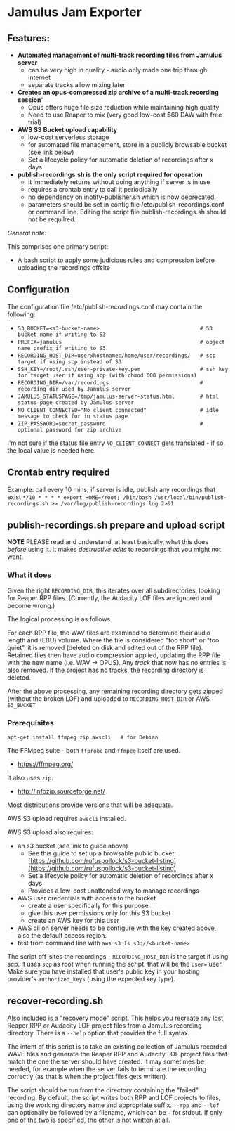 # Jamulus Jam Exporter

## Features:

- **Automated management of multi-track recording files from Jamulus server**
    - can be very high in quality - audio only made one trip through internet
    - separate tracks allow mixing later
- **Creates an opus-compressed zip archive of a multi-track recording session**"
    - Opus offers huge file size reduction while maintaining high quality
    - Need to use Reaper to mix (very good low-cost $60 DAW with free trial)
- **AWS S3 Bucket upload capability**
    - low-cost serverless storage
    - for automated file management, store in a publicly browsable bucket (see link below)
    - Set a lifecycle policy for automatic deletion of recordings after x days
- **publish-recordings.sh is the only script required for operation**
    - it immediately returns without doing anything if server is in use
    - requires a crontab entry to call it periodically
    - no dependency on inotify-publisher.sh which is now deprecated.
    - parameters should be set in config file /etc/publish-recordings.conf or command line.  Editing the script file publish-recordings.sh should not be requilred.

_General note:_

This comprises one primary script:
* A bash script to apply some judicious rules and compression before uploading the recordings offsite

## Configuration
The configuration file /etc/publish-recordings.conf may contain the following:
* `S3_BUCKET=<s3-bucket-name>                                # S3 bucket name if writing to S3`
* `PREFIX=jamulus                                            # object name prefix if writing to S3`
* `RECORDING_HOST_DIR=user@hostname:/home/user/recordings/   # scp target if using scp instead of S3`
* `SSH_KEY=/root/.ssh/user-private-key.pem                   # ssh key for target user if using scp (with chmod 600 permissions)`
* `RECORDING_DIR=/var/recordings                             # recording dir used by Jamulus server`
* `JAMULUS_STATUSPAGE=/tmp/jamulus-server-status.html        # html status page created by Jamulus server`
* `NO_CLIENT_CONNECTED="No client connected"                 # idle message to check for in status page`
* `ZIP_PASSWORD=secret_password                              # optional password for zip archive`

I'm not sure if the status file entry `NO_CLIENT_CONNECT` gets translated - if so, the local value is needed here.

## Crontab entry required
Example: call every 10 mins; if server is idle, publish any recordings that exist
`*/10 * * * * export HOME=/root; /bin/bash /usr/local/bin/publish-recordings.sh >> /var/log/publish-recordings.log 2>&1`


## publish-recordings.sh prepare and upload script
**NOTE** PLEASE read and understand, at least basically, what this does _before_ using it.  It makes _destructive edits_
to recordings that you might not want.

### What it does
Given the right `RECORDING_DIR`, this iterates over all subdirectories, looking for Reaper RPP files.
(Currently, the Audacity LOF files are ignored and become wrong.)

The logical processing is as follows.

For each RPP file, the WAV files are examined to determine their audio length and (EBU) volume.  Where the file
is considered "too short" or "too quiet", it is removed (deleted on disk and edited out of the RPP file).
Retained files then have audio compression applied, updating the RPP file with the new name (i.e. WAV -> OPUS).
Any _track_ that now has no entries is also removed.  If the project has no tracks, the recording directory is deleted.

After the above processing, any remaining recording directory gets zipped (without the broken LOF)
and uploaded to `RECORDING_HOST_DIR` or AWS `S3_BUCKET`

### Prerequisites

`apt-get install ffmpeg zip awscli   # for Debian`

The FFMpeg suite - both `ffprobe` and `ffmpeg` itself are used.
* https://ffmpeg.org/

It also uses `zip`.
* http://infozip.sourceforge.net/

Most distributions provide versions that will be adequate.

AWS S3 upload requires `awscli` installed.

AWS S3 upload also requires:
- an s3 bucket (see link to guide above)
    - See this guide to set up a browsable public bucket: [https://github.com/rufuspollock/s3-bucket-listing](https://github.com/rufuspollock/s3-bucket-listing)
    - Set a lifecycle policy for automatic deletion of recordings after x days
    - Provides a low-cost unattended way to manage recordings
- AWS user credentials with access to the bucket
    - create a user specifically for this purpose
    - give this user permissions only for this S3 bucket
    - create an AWS key for this user
- AWS cli on server needs to be configure with the key created above, also the default access region.
- test from command line with `aws s3 ls s3://<bucket-name>`

The script off-sites the recordings - `RECORDING_HOST_DIR` is the target if using scp.  It uses `scp` as root when running the script.
 that will be the `User=` user.  Make sure you have installed
that user's public key in your hosting provider's `authorized_keys` (using the expected key type).


## recover-recording.sh
Also included is a "recovery mode" script.  This helps you recreate any lost Reaper RPP or Audacity LOF
project files from a Jamulus recording directory.  There is a `--help` option that provides the full syntax.

The intent of this script is to take an existing collection of Jamulus recorded WAVE files and generate the
Reaper RPP and Audacity LOF project files that match the one the server should have created.
It may sometimes be needed, for example when the server fails to terminate the recording correctly
(as that is when the project files gets written).

The script should be run from the directory containing the "failed" recording.
By default, the script writes both RPP and LOF projects to files, using the working directory name and appropriate suffix.
`--rpp` and `--lof` can optionally be followed by a filename, which can be `-` for stdout.
If only one of the two is specified, the other is not written at all.
